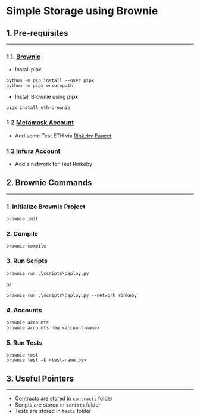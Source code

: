 # Simple Storage using Brownie

## 1. **Pre-requisites**

---

### 1.1. [**Brownie**](https://pypi.org/project/eth-brownie/)

- Install pipx

```
python -m pip install --user pipx
python -m pipx ensurepath
```

- Install Brownie using **pipx**

```
pipx install eth-brownie
```

### 1.2 [**Metamask Account**](https://metamask.io/)

- Add some Test ETH via [Rinkeby Faucet](https://faucet.rinkeby.io/)

### 1.3 [**Infura Account**](https://infura.io/)

- Add a network for Test Rinkeby

## 2. **Brownie Commands**

---

### 1. Initialize Brownie Project

```
brownie init
```

### 2. Compile

```
brownie compile
```

### 3. Run Scripts

```
brownie run .\scripts\deploy.py
```

or

```
brownie run .\scripts\deploy.py --network rinkeby
```

### 4. Accounts

```
brownie accounts
brownie accounts new <account-name>
```

### 5. Run Tests

```
brownie test
brownie test -k <test-name.py>
```

## 3. **Useful Pointers**

---

- Contracts are stored in `contracts` folder
- Scripts are stored in `scripts` folder
- Tests are stored in `tests` folder
